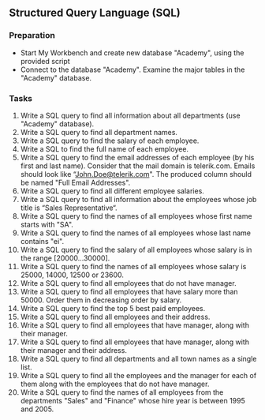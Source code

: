 ## Structured Query Language (SQL)


### Preparation
- Start My Workbench and create new database "Academy", using the provided script
- Connect to the database "Academy". Examine the major tables in the "Academy" database.

### Tasks

1.	Write a SQL query to find all information about all departments (use "Academy" database).
1.	Write a SQL query to find all department names.
1.	Write a SQL query to find the salary of each employee.
1.	Write a SQL to find the full name of each employee.
1.	Write a SQL query to find the email addresses of each employee (by his first and last name). Consider that the mail domain is telerik.com. Emails should look like “John.Doe@telerik.com". The produced column should be named "Full Email Addresses".
1.	Write a SQL query to find all different employee salaries.
1.	Write a SQL query to find all information about the employees whose job title is “Sales Representative“.
1.	Write a SQL query to find the names of all employees whose first name starts with "SA".
1.	Write a SQL query to find the names of all employees whose last name contains "ei".
1.	Write a SQL query to find the salary of all employees whose salary is in the range [20000…30000].
1.	Write a SQL query to find the names of all employees whose salary is 25000, 14000, 12500 or 23600.
1.	Write a SQL query to find all employees that do not have manager.
1.	Write a SQL query to find all employees that have salary more than 50000. Order them in decreasing order by salary.
1.	Write a SQL query to find the top 5 best paid employees.
1.	Write a SQL query to find all employees and their address.
1.	Write a SQL query to find all employees that have manager, along with their manager.
1.	Write a SQL query to find all employees that have manager, along with their manager and their address.
1.	Write a SQL query to find all departments and all town names as a single list.
1.	Write a SQL query to find all the employees and the manager for each of them along with the employees that do not have manager.
1.	Write a SQL query to find the names of all employees from the departments "Sales" and "Finance" whose hire year is between 1995 and 2005.